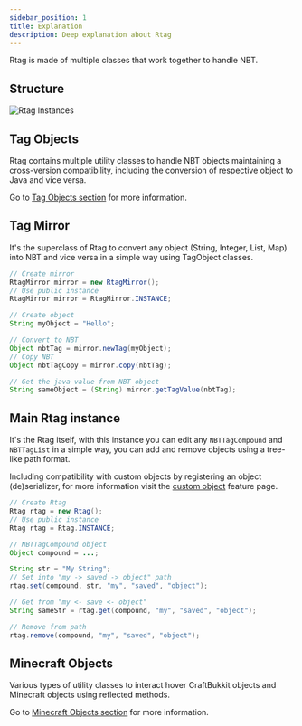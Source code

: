 ```yaml
---
sidebar_position: 1
title: Explanation
description: Deep explanation about Rtag
---
```


Rtag is made of multiple classes that work together to handle NBT.

## Structure
![Rtag Instances](https://raw.githubusercontent.com/saicone/rtag/main/docs/images/rtag-instances.png)

## Tag Objects

Rtag contains multiple utility classes to handle NBT objects maintaining a cross-version compatibility, including the conversion of respective object to Java and vice versa.

Go to [Tag Objects section](../../advanced/tags/) for more information.

## Tag Mirror

It's the superclass of Rtag to convert any object (String, Integer, List, Map) into NBT and vice versa in a simple way using TagObject classes.

```java
// Create mirror
RtagMirror mirror = new RtagMirror();
// Use public instance
RtagMirror mirror = RtagMirror.INSTANCE;

// Create object
String myObject = "Hello";

// Convert to NBT
Object nbtTag = mirror.newTag(myObject);
// Copy NBT
Object nbtTagCopy = mirror.copy(nbtTag);

// Get the java value from NBT object
String sameObject = (String) mirror.getTagValue(nbtTag);
```

## Main Rtag instance

It's the Rtag itself, with this instance you can edit any `NBTTagCompound` and `NBTTagList` in a simple way, you can add and remove objects using a tree-like path format.

Including compatibility with custom objects by registering an object (de)serializer, for more information visit the [custom object](../../feature/custom-objects/) feature page.

```java
// Create Rtag
Rtag rtag = new Rtag();
// Use public instance
Rtag rtag = Rtag.INSTANCE;

// NBTTagCompound object
Object compound = ...;

String str = "My String";
// Set into "my -> saved -> object" path
rtag.set(compound, str, "my", "saved", "object");

// Get from "my <- save <- object"
String sameStr = rtag.get(compound, "my", "saved", "object");

// Remove from path
rtag.remove(compound, "my", "saved", "object");
```

## Minecraft Objects

Various types of utility classes to interact hover CraftBukkit objects and Minecraft objects using reflected methods.

Go to [Minecraft Objects section](../../advanced/minecraft/) for more information.
